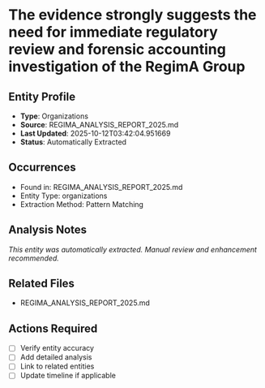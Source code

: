 # The evidence strongly suggests the need for immediate regulatory review and forensic accounting investigation of the RegimA Group

## Entity Profile
- **Type**: Organizations
- **Source**: REGIMA_ANALYSIS_REPORT_2025.md
- **Last Updated**: 2025-10-12T03:42:04.951669
- **Status**: Automatically Extracted

## Occurrences
- Found in: REGIMA_ANALYSIS_REPORT_2025.md
- Entity Type: organizations
- Extraction Method: Pattern Matching

## Analysis Notes
*This entity was automatically extracted. Manual review and enhancement recommended.*

## Related Files
- REGIMA_ANALYSIS_REPORT_2025.md

## Actions Required
- [ ] Verify entity accuracy
- [ ] Add detailed analysis
- [ ] Link to related entities
- [ ] Update timeline if applicable
